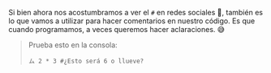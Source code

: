 Si bien ahora nos acostumbramos a ver el `#` en redes sociales :busts_in_silhouette:, también es lo que vamos a utilizar para hacer comentarios en nuestro código. Es que cuando programamos, a veces queremos hacer aclaraciones. :sweat_smile:

> Prueba esto en la consola:
>
> `ム 2 * 3 #¿Esto será 6 o llueve?`